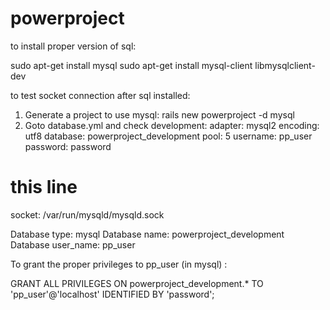 # powerproject

to install proper version of sql:

sudo apt-get install mysql
sudo apt-get install mysql-client libmysqlclient-dev

to test socket connection after sql installed:

1) Generate a project to use mysql:
  rails new powerproject -d mysql
2) Goto database.yml and check
development:
adapter: mysql2
encoding: utf8
database: powerproject_development
pool: 5
username: pp_user
password: password
# this line
socket: /var/run/mysqld/mysqld.sock

Database type: mysql
Database name: powerproject_development
Database user_name: pp_user

To grant the proper privileges to pp_user (in mysql) :

GRANT ALL PRIVILEGES ON powerproject_development.* TO 'pp_user'@'localhost' IDENTIFIED BY 'password';
